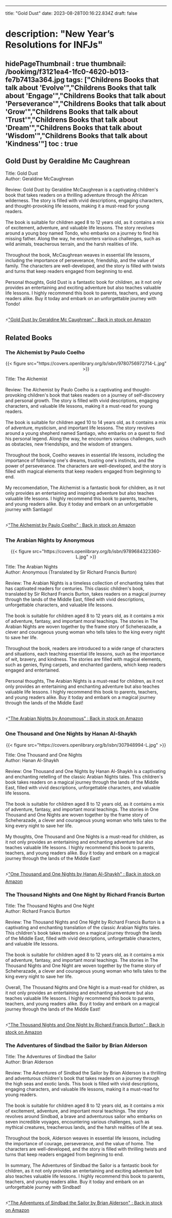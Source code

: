 
---
title: "Gold Dust"
date: 2023-08-28T00:16:22.834Z
draft: false
# description: "New Year’s Resolutions for INFJs"
hidePageThumbnail : true
thumbnail: /bookimg/f3121ea4-1fc0-4620-b013-fe7b7413a364.jpg
tags: ["Childrens Books that talk about 'Evolve'","Childrens Books that talk about 'Engage'","Childrens Books that talk about 'Perseverance'","Childrens Books that talk about 'Grow'","Childrens Books that talk about 'Trust'","Childrens Books that talk about 'Dream'","Childrens Books that talk about 'Wisdom'","Childrens Books that talk about 'Kindness'"]
toc : true
---
## Gold Dust by Geraldine Mc Caughrean

Title: Gold Dust</br>
Author: Geraldine McCaughrean</br></br>
Review: Gold Dust by Geraldine McCaughrean is a captivating children's book that takes readers on a thrilling adventure through the African wilderness. The story is filled with vivid descriptions, engaging characters, and thought-provoking life lessons, making it a must-read for young readers.</br></br>
The book is suitable for children aged 8 to 12 years old, as it contains a mix of excitement, adventure, and valuable life lessons. The story revolves around a young boy named Tondo, who embarks on a journey to find his missing father. Along the way, he encounters various challenges, such as wild animals, treacherous terrain, and the harsh realities of life.</br></br>
Throughout the book, McCaughrean weaves in essential life lessons, including the importance of perseverance, friendship, and the value of family. The characters are well-developed, and the story is filled with twists and turns that keep readers engaged from beginning to end.</br></br>
Personal thoughts, Gold Dust is a fantastic book for children, as it not only provides an entertaining and exciting adventure but also teaches valuable life lessons. I highly recommend this book to parents, teachers, and young readers alike. Buy it today and embark on an unforgettable journey with Tondo!</br></br>

<p>⚡<a id="aflink" href="https://www.amazon.com/gp/search?ie=UTF8&tag=klayu00-20&linkCode=ur2&linkId=6639bed89a8ad8dd2705e40644eb43d3&camp=1789&creative=9325&index=books&keywords=Gold Dust by Geraldine Mc Caughrean" class="one" target="_blank" title='"Gold Dust by Geraldine Mc Caughrean" : Back in stock on Amazon'>"Gold Dust by Geraldine Mc Caughrean" : Back in stock on Amazon</a></p>

## Related Books
### The Alchemist by Paulo Coelho
<center>
{{< figure src="https://covers.openlibrary.org/b/isbn/9780756972714-L.jpg" >}}
</center>

Title: The Alchemist</br></br>
Review: The Alchemist by Paulo Coelho is a captivating and thought-provoking children's book that takes readers on a journey of self-discovery and personal growth. The story is filled with vivid descriptions, engaging characters, and valuable life lessons, making it a must-read for young readers.</br></br>
The book is suitable for children aged 10 to 14 years old, as it contains a mix of adventure, mysticism, and important life lessons. The story revolves around a young shepherd named Santiago, who embarks on a quest to find his personal legend. Along the way, he encounters various challenges, such as obstacles, new friendships, and the wisdom of strangers.</br></br>
Throughout the book, Coelho weaves in essential life lessons, including the importance of following one's dreams, trusting one's instincts, and the power of perseverance. The characters are well-developed, and the story is filled with magical elements that keep readers engaged from beginning to end.</br></br>
My reccomendation, The Alchemist is a fantastic book for children, as it not only provides an entertaining and inspiring adventure but also teaches valuable life lessons. I highly recommend this book to parents, teachers, and young readers alike. Buy it today and embark on an unforgettable journey with Santiago!</br></br>

<p>⚡<a id="aflink" href="https://www.amazon.com/gp/search?ie=UTF8&tag=klayu00-20&linkCode=ur2&linkId=6639bed89a8ad8dd2705e40644eb43d3&camp=1789&creative=9325&index=books&keywords=The Alchemist by Paulo Coelho" class="one" target="_blank" title='"The Alchemist by Paulo Coelho" : Back in stock on Amazon'>"The Alchemist by Paulo Coelho" : Back in stock on Amazon</a></p>

### The Arabian Nights by Anonymous
<center>
{{< figure src="https://covers.openlibrary.org/b/isbn/9789684323360-L.jpg" >}}
</center>

Title: The Arabian Nights</br>
Author: Anonymous (Translated by Sir Richard Francis Burton)</br></br>
Review: The Arabian Nights is a timeless collection of enchanting tales that has captivated readers for centuries. This classic children's book, translated by Sir Richard Francis Burton, takes readers on a magical journey through the lands of the Middle East, filled with vivid descriptions, unforgettable characters, and valuable life lessons.</br></br>
The book is suitable for children aged 8 to 12 years old, as it contains a mix of adventure, fantasy, and important moral teachings. The stories in The Arabian Nights are woven together by the frame story of Scheherazade, a clever and courageous young woman who tells tales to the king every night to save her life.</br></br>
Throughout the book, readers are introduced to a wide range of characters and situations, each teaching essential life lessons, such as the importance of wit, bravery, and kindness. The stories are filled with magical elements, such as genies, flying carpets, and enchanted gardens, which keep readers engaged and entertained.</br></br>
Personal thoughts, The Arabian Nights is a must-read for children, as it not only provides an entertaining and enchanting adventure but also teaches valuable life lessons. I highly recommend this book to parents, teachers, and young readers alike. Buy it today and embark on a magical journey through the lands of the Middle East!</br></br>

<p>⚡<a id="aflink" href="https://www.amazon.com/gp/search?ie=UTF8&tag=klayu00-20&linkCode=ur2&linkId=6639bed89a8ad8dd2705e40644eb43d3&camp=1789&creative=9325&index=books&keywords=The Arabian Nights by Anonymous" class="one" target="_blank" title='"The Arabian Nights by Anonymous" : Back in stock on Amazon'>"The Arabian Nights by Anonymous" : Back in stock on Amazon</a></p>

### One Thousand and One Nights by Hanan Al-Shaykh
<center>
{{< figure src="https://covers.openlibrary.org/b/isbn/307948994-L.jpg" >}}
</center>

Title: One Thousand and One Nights</br>
Author: Hanan Al-Shaykh</br></br>
Review: One Thousand and One Nights by Hanan Al-Shaykh is a captivating and enchanting retelling of the classic Arabian Nights tales. This children's book takes readers on a magical journey through the lands of the Middle East, filled with vivid descriptions, unforgettable characters, and valuable life lessons.</br></br>
The book is suitable for children aged 8 to 12 years old, as it contains a mix of adventure, fantasy, and important moral teachings. The stories in One Thousand and One Nights are woven together by the frame story of Scheherazade, a clever and courageous young woman who tells tales to the king every night to save her life.</br></br>
My thoughts, One Thousand and One Nights is a must-read for children, as it not only provides an entertaining and enchanting adventure but also teaches valuable life lessons. I highly recommend this book to parents, teachers, and young readers alike. Buy it today and embark on a magical journey through the lands of the Middle East!</br></br>

<p>⚡<a id="aflink" href="https://www.amazon.com/gp/search?ie=UTF8&tag=klayu00-20&linkCode=ur2&linkId=6639bed89a8ad8dd2705e40644eb43d3&camp=1789&creative=9325&index=books&keywords=One Thousand and One Nights by Hanan Al-Shaykh" class="one" target="_blank" title='"One Thousand and One Nights by Hanan Al-Shaykh" : Back in stock on Amazon'>"One Thousand and One Nights by Hanan Al-Shaykh" : Back in stock on Amazon</a></p>

### The Thousand Nights and One Night by Richard Francis Burton
Title: The Thousand Nights and One Night</br>
Author: Richard Francis Burton</br></br>
Review: The Thousand Nights and One Night by Richard Francis Burton is a captivating and enchanting translation of the classic Arabian Nights tales. This children's book takes readers on a magical journey through the lands of the Middle East, filled with vivid descriptions, unforgettable characters, and valuable life lessons.</br></br>
The book is suitable for children aged 8 to 12 years old, as it contains a mix of adventure, fantasy, and important moral teachings. The stories in The Thousand Nights and One Night are woven together by the frame story of Scheherazade, a clever and courageous young woman who tells tales to the king every night to save her life.</br></br>
Overall, The Thousand Nights and One Night is a must-read for children, as it not only provides an entertaining and enchanting adventure but also teaches valuable life lessons. I highly recommend this book to parents, teachers, and young readers alike. Buy it today and embark on a magical journey through the lands of the Middle East!</br></br>

<p>⚡<a id="aflink" href="https://www.amazon.com/gp/search?ie=UTF8&tag=klayu00-20&linkCode=ur2&linkId=6639bed89a8ad8dd2705e40644eb43d3&camp=1789&creative=9325&index=books&keywords=The Thousand Nights and One Night by Richard Francis Burton" class="one" target="_blank" title='"The Thousand Nights and One Night by Richard Francis Burton" : Back in stock on Amazon'>"The Thousand Nights and One Night by Richard Francis Burton" : Back in stock on Amazon</a></p>

### The Adventures of Sindbad the Sailor by Brian Alderson
Title: The Adventures of Sindbad the Sailor</br>
Author: Brian Alderson</br></br>
Review: The Adventures of Sindbad the Sailor by Brian Alderson is a thrilling and adventurous children's book that takes readers on a journey through the high seas and exotic lands. This book is filled with vivid descriptions, engaging characters, and valuable life lessons, making it a must-read for young readers.</br></br>
The book is suitable for children aged 8 to 12 years old, as it contains a mix of excitement, adventure, and important moral teachings. The story revolves around Sindbad, a brave and adventurous sailor who embarks on seven incredible voyages, encountering various challenges, such as mythical creatures, treacherous lands, and the harsh realities of life at sea.</br></br>
Throughout the book, Alderson weaves in essential life lessons, including the importance of courage, perseverance, and the value of home. The characters are well-developed, and the story is filled with thrilling twists and turns that keep readers engaged from beginning to end.</br></br>
In summary, The Adventures of Sindbad the Sailor is a fantastic book for children, as it not only provides an entertaining and exciting adventure but also teaches valuable life lessons. I highly recommend this book to parents, teachers, and young readers alike. Buy it today and embark on an unforgettable journey with Sindbad!</br></br>

<p>⚡<a id="aflink" href="https://www.amazon.com/gp/search?ie=UTF8&tag=klayu00-20&linkCode=ur2&linkId=6639bed89a8ad8dd2705e40644eb43d3&camp=1789&creative=9325&index=books&keywords=The Adventures of Sindbad the Sailor by Brian Alderson" class="one" target="_blank" title='"The Adventures of Sindbad the Sailor by Brian Alderson" : Back in stock on Amazon'>"The Adventures of Sindbad the Sailor by Brian Alderson" : Back in stock on Amazon</a></p>
